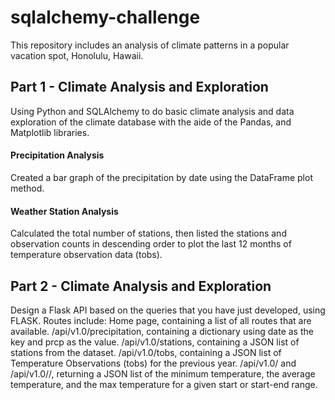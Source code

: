 # sqlalchemy-challenge

This repository includes an analysis of climate patterns in a popular vacation spot, Honolulu, Hawaii.

## Part 1 - Climate Analysis and Exploration

Using Python and SQLAlchemy to do basic climate analysis and data exploration of the climate database with the aide of the Pandas, and Matplotlib libraries. 

#### Precipitation Analysis
Created a bar graph of the precipitation by date using the DataFrame plot method.

#### Weather Station Analysis
Calculated the total number of stations, then listed the stations and observation counts in descending order to plot the last 12 months of temperature observation data (tobs).

## Part 2 - Climate Analysis and Exploration
Design a Flask API based on the queries that you have just developed, using FLASK.
Routes include:
  Home page, containing a list of all routes that are available.
  /api/v1.0/precipitation, containing a dictionary using date as the key and prcp as the value.
  /api/v1.0/stations, containing a JSON list of stations from the dataset.
  /api/v1.0/tobs, containing a JSON list of Temperature Observations (tobs) for the previous year.
  /api/v1.0/<start> and /api/v1.0/<start>/<end>, returning a JSON list of the minimum temperature, the average temperature, and the max temperature for a given start or start-end range.

